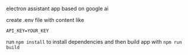 electron assistant app based on google ai

create .env file with content like
```env
API_KEY=YOUR_KEY
```

run `npm install` to install dependencies
and then build app with `npm run build`
